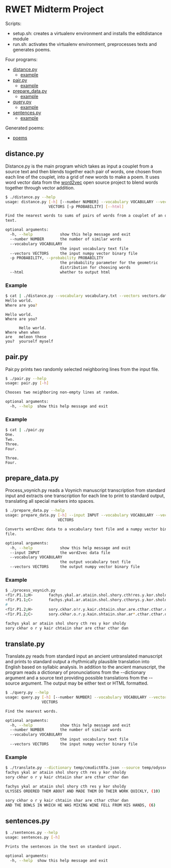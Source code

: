 # RWET Midterm Project

Scripts:
* setup.sh: creates a virtualenv environment and installs the editdistance module
* run.sh: activates the virtualenv environment, preprocesses texts and generates poems.

Four programs:
* [distance.py](https://github.com/robertsdionne/rwet/tree/master/midterm#cleanup_textpy)
    * [example](https://github.com/robertsdionne/rwet/tree/master/midterm#example)
* [pair.py](https://github.com/robertsdionne/rwet/tree/master/midterm#cmudict_to_jsonpy)
    * [example](https://github.com/robertsdionne/rwet/tree/master/midterm#example-1)
* [prepare_data.py](https://github.com/robertsdionne/rwet/tree/master/midterm#process_voynichpy)
    * [example](https://github.com/robertsdionne/rwet/tree/master/midterm#example-2)
* [query.py](https://github.com/robertsdionne/rwet/tree/master/midterm#translatepy)
    * [example](https://github.com/robertsdionne/rwet/tree/master/midterm#example-3)
* [sentences.py](https://github.com/robertsdionne/rwet/tree/master/midterm#translatepy)
    * [example](https://github.com/robertsdionne/rwet/tree/master/midterm#translatepy)

Generated poems:
* [poems](http://robertsdionne.github.io/rwet/final/)

## distance.py

Distance.py is the main program which takes as input a couplet from a source text and then blends
together each pair of words, one chosen from each line of the couplet, into a grid of new words to
make a poem. It uses word vector data from the [word2vec](https://code.google.com/p/word2vec/)
open source project to blend words together through vector addition.

```bash
$ ./distance.py --help
usage: distance.py [-h] [--number NUMBER] --vocabulary VOCABULARY --vectors
                   VECTORS [-p PROBABILITY] [--html]

Find the nearest words to sums of pairs of words from a couplet of an original
text.

optional arguments:
  -h, --help            show this help message and exit
  --number NUMBER       the number of similar words
  --vocabulary VOCABULARY
                        the input vocabulary text file
  --vectors VECTORS     the input numpy vector binary file
  -p PROBABILITY, --probability PROBABILITY
                        the probability parameter for the geometric
                        distribution for choosing words
  --html                whether to output html
```

### Example

```bash
$ cat | ./distance.py --vocabulary vocabulary.txt --vectors vectors.dat
Hello world.
Where are you?
```
```
Hello world.
Where are you?

      Hello world.
Where when when
are   meleon these
you?  yourself myself
```

## pair.py

Pair.py prints two randomly selected neighboring lines from the input file.

```bash
$ ./pair.py --help
usage: pair.py [-h]

Chooses two neighboring non-empty lines at random.

optional arguments:
  -h, --help  show this help message and exit
```

### Example

```bash
$ cat | ./pair.py 
One.
Two.
Three.
Four.
```
```
Three.
Four.
```

## prepare_data.py

Process_voynich.py reads a Voynich manuscript transcription from standard input and extracts one
transcription for each line to print to standard output, translating all special markers into
spaces.

```bash
$ ./prepare_data.py --help
usage: prepare_data.py [-h] --input INPUT --vocabulary VOCABULARY --vectors
                       VECTORS

Converts word2vec data to a vocabulary text file and a numpy vector binary
file.

optional arguments:
  -h, --help            show this help message and exit
  --input INPUT         the word2vec data file
  --vocabulary VOCABULARY
                        the output vocabulary text file
  --vectors VECTORS     the output numpy vector binary file
```

### Example

```bash
$ ./process_voynich.py 
<f1r.P1.1;H>       fachys.ykal.ar.ataiin.shol.shory.cth!res.y.kor.sholdy!-
<f1r.P1.1;C>       fachys.ykal.ar.ataiin.shol.shory.cthorys.y.kor.sholdy!-
#
<f1r.P1.2;H>       sory.ckhar.o!r.y.kair.chtaiin.shar.are.cthar.cthar.dan!-
<f1r.P1.2;C>       sory.ckhar.o.r.y.kain.shtaiin.shar.ar*.cthar.cthar.dan!-
```
```bash
fachys ykal ar ataiin shol shory cth res y kor sholdy  
sory ckhar o r y kair chtaiin shar are cthar cthar dan
```

## translate.py

Translate.py reads from standard input an ancient untranslated manuscript and prints to standard
output a rhythmically plausible translation into English based on syllabic analysis. In addition to
the ancient manuscript, the program reads a dictionary of pronunciations from the --dictionary
argument and a source text providing possible translations from the --source argument. The output
may be either text or HTML formatted.

```bash
$ ./query.py --help
usage: query.py [-h] [--number NUMBER] --vocabulary VOCABULARY --vectors
                VECTORS

Find the nearest words.

optional arguments:
  -h, --help            show this help message and exit
  --number NUMBER       the number of similar words
  --vocabulary VOCABULARY
                        the input vocabulary text file
  --vectors VECTORS     the input numpy vector binary file
```

### Example

```bash
$ ./translate.py --dictionary temp/cmudict07a.json --source temp/odyssey.txt
fachys ykal ar ataiin shol shory cth res y kor sholdy  
sory ckhar o r y kair chtaiin shar are cthar cthar dan
```
```bash
fachys ykal ar ataiin shol shory cth res y kor sholdy
ULYSSES ORDERED THEM ABOUT AND MADE THEM DO THEIR WORK QUICKLY, (10)

sory ckhar o r y kair chtaiin shar are cthar cthar dan
AND THE BOWLS IN WHICH HE WAS MIXING WINE FELL FROM HIS HANDS, (6)
```

## sentences.py

```bash
$ ./sentences.py --help
usage: sentences.py [-h]

Prints the sentences in the text on standard input.

optional arguments:
  -h, --help  show this help message and exit
```
